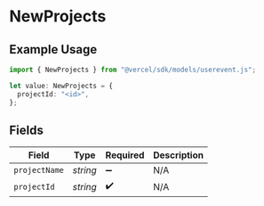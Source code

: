 # NewProjects

## Example Usage

```typescript
import { NewProjects } from "@vercel/sdk/models/userevent.js";

let value: NewProjects = {
  projectId: "<id>",
};
```

## Fields

| Field              | Type               | Required           | Description        |
| ------------------ | ------------------ | ------------------ | ------------------ |
| `projectName`      | *string*           | :heavy_minus_sign: | N/A                |
| `projectId`        | *string*           | :heavy_check_mark: | N/A                |